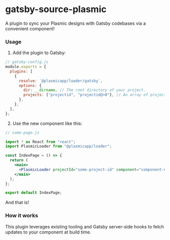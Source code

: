 # gatsby-source-plasmic

A plugin to sync your Plasmic designs with Gatsby codebases via a convenient <PlasmicLoader /> component!

### Usage

1. Add the plugin to Gatsby:

```js
// gatsby-config.js
module.exports = {
  plugins: [
    {
      resolve: `@plasmicapp/loader/gatsby`,
      options: {
        dir: __dirname, // The root directory of your project.
        projects: ["projectid", "projectid@>0"], // An array of projects to sync.
      },
    },
  ],
};
```

2. Use the new <PlasmicLoader /> component like this:

```jsx
// some-page.js

import * as React from "react";
import PlasmicLoader from "@plasmicapp/loader";

const IndexPage = () => {
  return (
    <main>
      <PlasmicLoader projectId="some-project-id" component="component-name" />
    </main>
  );
};

export default IndexPage;
```

And that is!

### How it works

This plugin leverages existing tooling and Gatsby server-side hooks to fetch updates to your component at build time.
